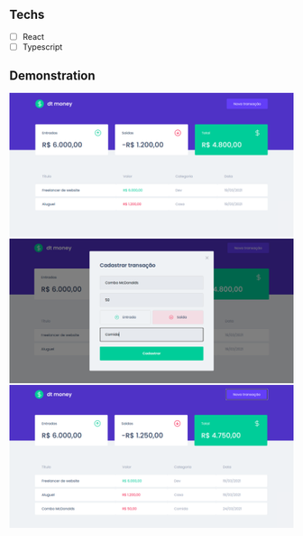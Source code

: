 ## Techs

- [ ] React
- [ ] Typescript

## Demonstration

<img src="./assets/app1.png" />

<img src="./assets/app2.png" />

<img src="./assets/app3.png" />
